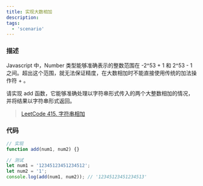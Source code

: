 ```yaml
---
title: 实现大数相加
description:
tags:
  - 'scenario'
---
```


### 描述

Javascript 中，Number 类型能够准确表示的整数范围在 -2^53 + 1 和 2^53 - 1 之间。超出这个范围，就无法保证精度，在大数相加时不能直接使用传统的加法操作符 + 。

请实现 add 函数，它能够准确处理以字符串形式传入的两个大整数相加的情况，并将结果以字符串形式返回。

> <a href="https://leetcode.cn/problems/add-strings/" target="_blank">LeetCode 415. 字符串相加</a>

### 代码

```js
// 实现
function add(num1, num2) {}

// 测试
let num1 = '12345123451234512';
let num2 = '1';
console.log(add(num1, num2)); // '12345123451234513'
```
